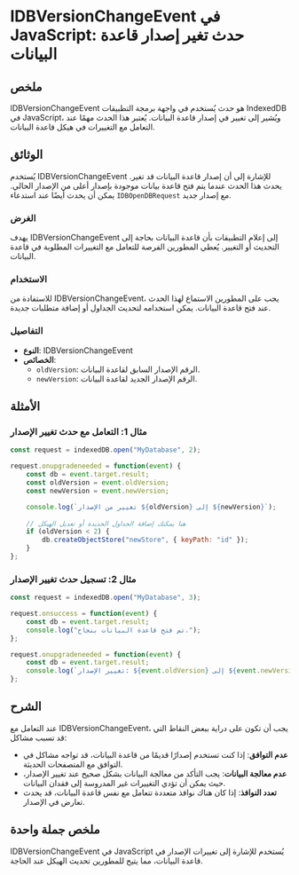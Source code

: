 <!--
Meta Description: # IDBVersionChangeEvent في JavaScript: حدث تغير إصدار قاعدة البيانات ## ملخص IDBVersionChangeEvent هو حدث يُستخدم في واجهة برمجة التطبيقات IndexedDB ف...
Meta Keywords: البيانات, قاعدة, الإصدار, event, idbversionchangeevent
-->

# IDBVersionChangeEvent في JavaScript: حدث تغير إصدار قاعدة البيانات

## ملخص
IDBVersionChangeEvent هو حدث يُستخدم في واجهة برمجة التطبيقات IndexedDB في JavaScript، ويُشير إلى تغيير في إصدار قاعدة البيانات. يُعتبر هذا الحدث مهمًا عند التعامل مع التغييرات في هيكل قاعدة البيانات.

## الوثائق
يُستخدم IDBVersionChangeEvent للإشارة إلى أن إصدار قاعدة البيانات قد تغير. يحدث هذا الحدث عندما يتم فتح قاعدة بيانات موجودة بإصدار أعلى من الإصدار الحالي. يمكن أن يحدث أيضًا عند استدعاء `IDBOpenDBRequest` مع إصدار جديد.

### الغرض
يهدف IDBVersionChangeEvent إلى إعلام التطبيقات بأن قاعدة البيانات بحاجة إلى التحديث أو التغيير. يُعطي المطورين الفرصة للتعامل مع التغييرات المطلوبة في قاعدة البيانات.

### الاستخدام
للاستفادة من IDBVersionChangeEvent، يجب على المطورين الاستماع لهذا الحدث عند فتح قاعدة البيانات. يمكن استخدامه لتحديث الجداول أو إضافة متطلبات جديدة.

### التفاصيل
- **النوع**: IDBVersionChangeEvent
- **الخصائص**:
  - `oldVersion`: الرقم الإصدار السابق لقاعدة البيانات.
  - `newVersion`: الرقم الإصدار الجديد لقاعدة البيانات.

## الأمثلة

### مثال 1: التعامل مع حدث تغيير الإصدار
```javascript
const request = indexedDB.open("MyDatabase", 2);

request.onupgradeneeded = function(event) {
    const db = event.target.result;
    const oldVersion = event.oldVersion;
    const newVersion = event.newVersion;

    console.log(`تغيير من الإصدار ${oldVersion} إلى ${newVersion}`);
    
    // هنا يمكنك إضافة الجداول الجديدة أو تعديل الهيكل
    if (oldVersion < 2) {
        db.createObjectStore("newStore", { keyPath: "id" });
    }
};
```

### مثال 2: تسجيل حدث تغيير الإصدار
```javascript
const request = indexedDB.open("MyDatabase", 3);

request.onsuccess = function(event) {
    const db = event.target.result;
    console.log("تم فتح قاعدة البيانات بنجاح.");
};

request.onupgradeneeded = function(event) {
    const db = event.target.result;
    console.log(`تغيير الإصدار: ${event.oldVersion} إلى ${event.newVersion}`);
};
```

## الشرح
عند التعامل مع IDBVersionChangeEvent، يجب أن تكون على دراية ببعض النقاط التي قد تسبب مشاكل:
- **عدم التوافق**: إذا كنت تستخدم إصدارًا قديمًا من قاعدة البيانات، قد تواجه مشاكل في التوافق مع المتصفحات الحديثة.
- **عدم معالجة البيانات**: يجب التأكد من معالجة البيانات بشكل صحيح عند تغيير الإصدار، حيث يمكن أن تؤدي التغييرات غير المدروسة إلى فقدان البيانات.
- **تعدد النوافذ**: إذا كان هناك نوافذ متعددة تتعامل مع نفس قاعدة البيانات، قد يحدث تعارض في الإصدار.

## ملخص جملة واحدة
IDBVersionChangeEvent في JavaScript يُستخدم للإشارة إلى تغييرات الإصدار في قاعدة البيانات، مما يتيح للمطورين تحديث الهيكل عند الحاجة.